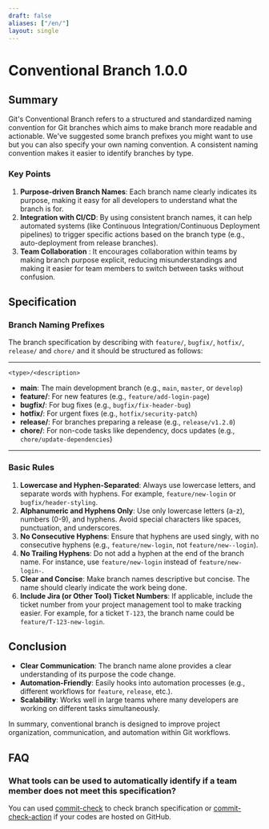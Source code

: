 ```yaml
---
draft: false
aliases: ["/en/"]
layout: single
---
```


# Conventional Branch 1.0.0

## Summary

Git's Conventional Branch refers to a structured and standardized naming convention for Git branches which aims to make branch more readable and actionable. We've suggested some branch prefixes you might want to use but you can also specify your own naming convention. A consistent naming convention makes it easier to identify branches by type.

### Key Points

1. **Purpose-driven Branch Names**: Each branch name clearly indicates its purpose, making it easy for all developers to understand what the branch is for.
2. **Integration with CI/CD**: By using consistent branch names, it can help automated systems (like Continuous Integration/Continuous Deployment pipelines) to trigger specific actions based on the branch type (e.g., auto-deployment from release branches).
3. **Team Collaboration** : It encourages collaboration within teams by making branch purpose explicit, reducing misunderstandings and making it easier for team members to switch between tasks without confusion.

## Specification

### Branch Naming Prefixes

The branch specification by describing with `feature/`, `bugfix/`, `hotfix/`, `release/` and `chore/` and it should be structured as follows:

---

```
<type>/<description>
```

- **main**: The main development branch (e.g., `main`, `master`, or `develop`)
- **feature/**: For new features (e.g., `feature/add-login-page`)
- **bugfix/**: For bug fixes (e.g., `bugfix/fix-header-bug`)
- **hotfix/**: For urgent fixes (e.g., `hotfix/security-patch`)
- **release/**: For branches preparing a release (e.g., `release/v1.2.0`)
- **chore/**: For non-code tasks like dependency, docs updates (e.g., `chore/update-dependencies`)

---

### Basic Rules

1. **Lowercase and Hyphen-Separated**: Always use lowercase letters, and separate words with hyphens. For example, `feature/new-login` or `bugfix/header-styling`.
2. **Alphanumeric and Hyphens Only**: Use only lowercase letters (a-z), numbers (0-9), and hyphens. Avoid special characters like spaces, punctuation, and underscores.
3. **No Consecutive Hyphens**: Ensure that hyphens are used singly, with no consecutive hyphens (e.g., `feature/new-login`, not `feature/new--login`).
4. **No Trailing Hyphens**: Do not add a hyphen at the end of the branch name. For instance, use `feature/new-login` instead of `feature/new-login-`.
5. **Clear and Concise**: Make branch names descriptive but concise. The name should clearly indicate the work being done.
6. **Include Jira (or Other Tool) Ticket Numbers**: If applicable, include the ticket number from your project management tool to make tracking easier. For example, for a ticket `T-123`, the branch name could be `feature/T-123-new-login`.

## Conclusion

- **Clear Communication**: The branch name alone provides a clear understanding of its purpose the code change.
- **Automation-Friendly**: Easily hooks into automation processes (e.g., different workflows for `feature`, `release`, etc.).
- **Scalability**: Works well in large teams where many developers are working on different tasks simultaneously.

In summary, conventional branch is designed to improve project organization, communication, and automation within Git workflows.

## FAQ

### What tools can be used to automatically identify if a team member does not meet this specification?

You can used [commit-check](https://github.com/commit-check/commit-check) to check branch specification or [commit-check-action](https://github.com/commit-check/commit-check-action) if your codes are hosted on GitHub.
